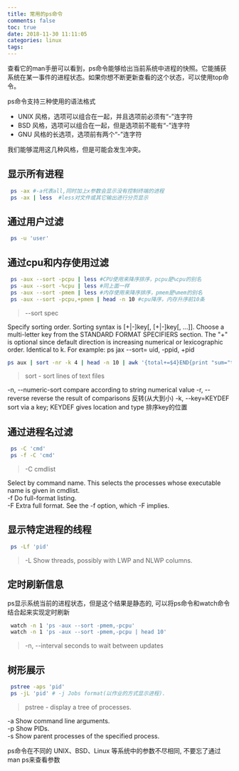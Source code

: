 ```yaml
---
title: 常用的ps命令
comments: false
toc: true
date: 2018-11-30 11:11:05
categories: linux
tags:
---
```

查看它的man手册可以看到，ps命令能够给出当前系统中进程的快照。它能捕获系统在某一事件的进程状态。如果你想不断更新查看的这个状态，可以使用top命令。  

ps命令支持三种使用的语法格式

* UNIX 风格，选项可以组合在一起，并且选项前必须有“-”连字符
* BSD 风格，选项可以组合在一起，但是选项前不能有“-”连字符
* GNU 风格的长选项，选项前有两个“-”连字符  

我们能够混用这几种风格，但是可能会发生冲突。
<!--more-->

## 显示所有进程

``` bash
 ps -ax #-a代表all,同时加上x参数会显示没有控制终端的进程
 ps -ax | less  #less对文件或其它输出进行分页显示
```

## 通过用户过滤

``` bash
 ps -u 'user'
```

## 通过cpu和内存使用过滤

``` bash
 ps -aux --sort -pcpu | less #CPU使用来降序排序，pcpu是%cpu的别名
 ps -aux --sort -%cpu | less #同上面一样
 ps -aux --sort -pmem | less #内存使用来降序排序，pmem是%mem的别名
 ps -aux --sort -pcpu,+pmem | head -n 10 #cpu降序，内存升序前10条
```

> --sort spec  

Specify sorting order. Sorting syntax is [+|-]key[, [+|-]key[, ...]]. Choose a multi-letter key from the STANDARD FORMAT SPECIFIERS section.
The "+" is optional since default direction is increasing numerical or lexicographic order.  Identical to k.  For example: ps jax --sort=
uid, -ppid, +pid  

``` bash
ps aux | sort -nr -k 4 | head -n 10 | awk '{total+=$4}END{print "sum="total"%"}' #占用最多内存的10个进程的内存占用总和
```

> sort - sort lines of text files  

-n, --numeric-sort compare according to string numerical value
-r, --reverse reverse the result of comparisons 反转(从大到小)
-k, --key=KEYDEF sort via a key; KEYDEF gives location and type 排序key的位置

## 通过进程名过滤

``` bash
 ps -C 'cmd'
 ps -f -C 'cmd'
```

> -C cmdlist  

Select by command name. This selects the processes whose executable name is given in cmdlist.  
-f Do full-format listing.  
-F Extra full format. See the -f option, which -F implies.

## 显示特定进程的线程

``` bash
 ps -Lf 'pid'
```

> -L Show threads, possibly with LWP and NLWP columns.

## 定时刷新信息

ps显示系统当前的进程状态，但是这个结果是静态的, 可以将ps命令和watch命令结合起来实现定时刷新

``` bash
 watch -n 1 'ps -aux --sort -pmem,-pcpu'
 watch -n 1 'ps -aux --sort -pmem,-pcpu | head 10'
```

> -n, --interval seconds to wait between updates

## 树形展示

``` bash
 pstree -aps 'pid'
 ps -jL 'pid' # -j Jobs format(以作业的方式显示进程).
```

> pstree - display a tree of processes.  

-a Show command line arguments.  
-p Show PIDs.  
-s Show parent processes of the specified process.  

ps命令在不同的 UNIX、BSD、Linux 等系统中的参数不尽相同, 不要忘了通过man ps来查看参数
